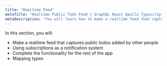 ```yaml
---
title: "Realtime Feed"
metaTitle: "Realtime Public Todo Feed | GraphQL React Apollo Typescript Tutorial"
metaDescription: "You will learn how to make a realtime feed that captures public todos added by other people."
---
```


In this section, you will:

- Make a realtime feed that captures public todos added by other people
- Using subscriptions as a notification system
- Complete the functionality for the rest of the app
- Mapping types
